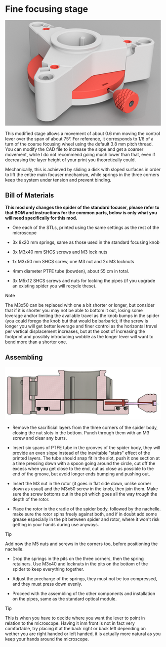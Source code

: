 # Fine focusing stage

![/Mods/Optical/Fine%20focus%20stage%20(untested)/render.png](/Mods/Optical/Fine%20focus%20stage%20(untested)/render.png)

This modified stage allows a movement of about 0.6 mm moving the control lever over the span of about 75°.
For reference, it corresponds to 1/6 of a turn of the coarse focusing wheel using the default 3.8 mm pitch thread.
You can modify the CAD file to increase the slope and get a coarser movement, while I do not recommend going much lower than that, even if decreasing the layer height of your print you theoretically could.

Mechanically, this is achieved by sliding a disk with sloped surfaces in order to lift the entire main focuser mechanism, while springs in the three corners keep the system under tension and prevent binding.



## Bill of Materials

**This mod only changes the spider of the standard focuser, please refer to that BOM and instructions for the common parts, below is only what you will need specifically for this mod.**

- One each of the STLs, printed using the same settings as the rest of the microscope

- 3x 8x20 mm springs, same as those used in the standard focusing knob

- 3x M3x40 mm SHCS screws and M3 lock nuts

- 1x M3x50 mm SHCS screw, one M3 nut and 2x M3 locknuts    

- 4mm diameter PTFE tube (bowden), about 55 cm in total.

- 3x M5x12 SHCS screws and nuts for locking the pipes (if you upgrade an existing spider you will recycle these).

>[!NOTE]
>The M3x50 can be replaced with one a bit shorter or longer, but consider that if it is shorter you may not be able to bottom it out, losing some leverage and/or limiting the available travel as the knob bumps in the spider (you could forego the knob but that would be barbaric); if the screw is longer you will get better leverage and finer control as the horizontal travel per vertical displacement increases, but at the cost of increasing the footprint and possibly introducing wobble as the longer lever will want to bend more than a shorter one.

## Assembling

![/Mods/Optical/Fine%20focus%20stage%20(untested)/section.png](/Mods/Optical/Fine%20focus%20stage%20(untested)/section.png)

- Remove the sacrificial layers from the three corners of the spider body, closing the nut slots in the bottom. Punch through them with an M3 screw and clear any burrs.

- Insert six spans of PTFE tube in the grooves of the spider body, they will provide an even slope instead of the inevitable "stairs" effect of the printed layers.   The tube should snap fit in the slot, push it one section at a time pressing down with a spoon going around the circle, cut off the excess when you get close to the end, cut as close as possible to the end of the groove, but avoid longer ends bumping and pushing out. 

- Insert the M3 nut in the rotor (it goes in flat side down, unlike corner down as usual) and the M3x50 screw in the knob, then join them. Make sure the screw bottoms out in the pit which goes all the way trough the depth of the rotor.

- Place the rotor in the cradle of the spider body, followed by the nachelle. make sure the rotor spins freely against both, and if in doubt add some grease especially in the pit between spider and rotor, where it won't risk getting in your hands during use anyways.

>[!TIP]
>Add now the M5 nuts and screws in the corners too, before positioning the nachelle.

- Drop the springs in the pits on the three corners, then the spring retainers. Use M3x40 and locknuts in the pits on the bottom of the spider to keep everything together. 

- Adjust the precharge of the springs, they must not be too compressed, and they must press down evenly.  

- Proceed with the assembling of the other components and installation on the pipes, same as the standard optical module.

>[!TIP]
>This is when you have to decide where you want the lever to point in relation to the microscope. Having it inm front is not in fact very comfortable, try placing it at the back right or back left depending on wether you are right handed or left handed, it is actually more natural as you keep your hands around the microscope. 

